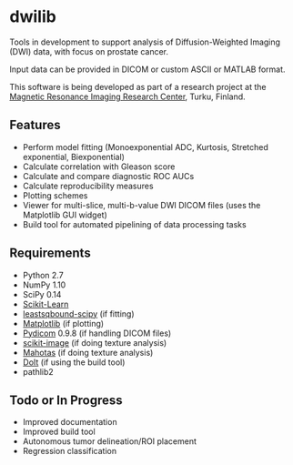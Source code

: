 dwilib
======

Tools in development to support analysis of Diffusion-Weighted Imaging (DWI)
data, with focus on prostate cancer.

Input data can be provided in DICOM or custom ASCII or MATLAB format.

This software is being developed as part of a research project at the [Magnetic
Resonance Imaging Research Center](http://mrc.utu.fi/), Turku, Finland.

Features
--------
- Perform model fitting (Monoexponential ADC, Kurtosis, Stretched exponential,
  Biexponential)
- Calculate correlation with Gleason score
- Calculate and compare diagnostic ROC AUCs
- Calculate reproducibility measures
- Plotting schemes
- Viewer for multi-slice, multi-b-value DWI DICOM files (uses the Matplotlib GUI
  widget)
- Build tool for automated pipelining of data processing tasks

Requirements
------------
- Python 2.7
- NumPy 1.10
- SciPy 0.14
- [Scikit-Learn](http://scikit-learn.org/)
- [leastsqbound-scipy](https://github.com/jjhelmus/leastsqbound-scipy) (if
  fitting)
- [Matplotlib](http://matplotlib.org/) (if plotting)
- [Pydicom](https://code.google.com/p/pydicom/) 0.9.8 (if handling DICOM files)
- [scikit-image](http://scikit-image.org/) (if doing texture analysis)
- [Mahotas](http://luispedro.org/software/mahotas/) (if doing texture analysis)
- [DoIt](http://pydoit.org/) (if using the build tool)
- pathlib2

Todo or In Progress
-------------------
- Improved documentation
- Improved build tool
- Autonomous tumor delineation/ROI placement
- Regression classification
